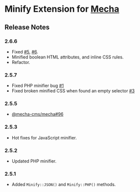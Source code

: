 Minify Extension for [Mecha](https://github.com/mecha-cms/mecha)
================================================================

Release Notes
-------------

### 2.6.6

 - Fixed [#5](https://github.com/mecha-cms/x.minify/issues/5), [#6](https://github.com/mecha-cms/x.minify/issues/6).
 - Minified boolean HTML attributes, and inline CSS rules.
 - Refactor.

### 2.5.7

 - Fixed PHP minifier bug [#1](https://github.com/mecha-cms/x.minify/issues/1)
 - Fixed broken minified CSS when found an empty selector [#3](https://github.com/mecha-cms/x.minify/pull/3)

### 2.5.5

 - [@mecha-cms/mecha#96](https://github.com/mecha-cms/mecha/issues/96)

### 2.5.3

 - Hot fixes for JavaScript minifier.

### 2.5.2

 - Updated PHP minifier.

### 2.5.1

 - Added `Minify::JSON()` and `Minify::PHP()` methods.